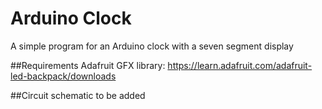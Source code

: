 # Arduino Clock
A simple program for an Arduino clock with a seven segment display

##Requirements
Adafruit GFX library:
https://learn.adafruit.com/adafruit-led-backpack/downloads

##Circuit schematic to be added
